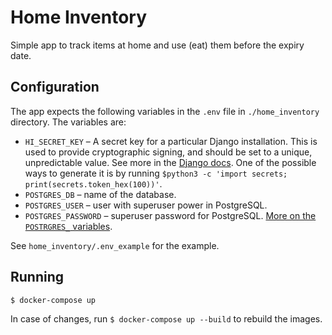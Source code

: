 Home Inventory
==============

Simple app to track items at home and use (eat) them before the expiry date.


Configuration
-------------
The app expects the following variables in the `.env` file in `./home_inventory` directory.
The variables are:
* `HI_SECRET_KEY` – A secret key for a particular Django installation. This is used to provide cryptographic signing, 
  and should be set to a unique, unpredictable value. 
  See more in the [Django docs](https://docs.djangoproject.com/en/4.0/ref/settings/#std:setting-SECRET_KEY). 
  One of the possible ways to generate it is by running
  `$python3 -c 'import secrets; print(secrets.token_hex(100))'`.
* `POSTGRES_DB` – name of the database.
* `POSTGRES_USER` – user with superuser power in PostgreSQL.
* `POSTGRES_PASSWORD` – superuser password for PostgreSQL. 
  [More on the `POSTRGRES_` variables](https://hub.docker.com/_/postgres).

See `home_inventory/.env_example` for the example.

Running
-------
`$ docker-compose up`

In case of changes, run
`$ docker-compose up --build`
to rebuild the images.